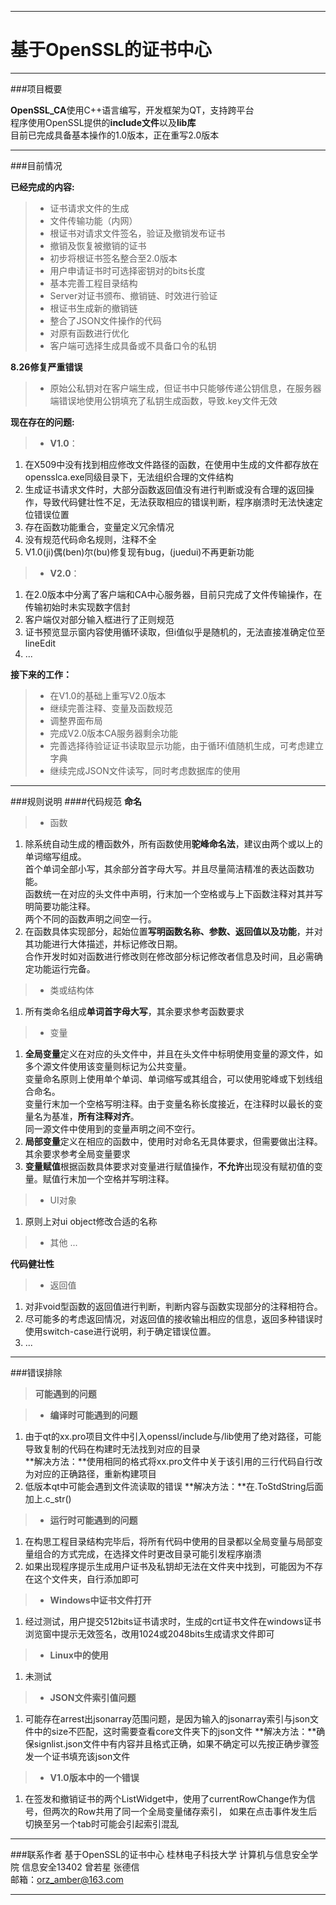 --------
基于OpenSSL的证书中心
===================

--------

###项目概要

**OpenSSL_CA**使用C++语言编写，开发框架为QT，支持跨平台       
程序使用OpenSSL提供的**include文件**以及**lib库**      
目前已完成具备基本操作的1.0版本，正在重写2.0版本

--------

###目前情况

**已经完成的内容:**

> - 证书请求文件的生成
> - 文件传输功能（内网）
> - 根证书对请求文件签名，验证及撤销发布证书
> - 撤销及恢复被撤销的证书
> - 初步将根证书签名整合至2.0版本
> - 用户申请证书时可选择密钥对的bits长度
> - 基本完善工程目录结构
> - Server对证书颁布、撤销链、时效进行验证
> - 根证书生成新的撤销链
> - 整合了JSON文件操作的代码
> - 对原有函数进行优化
> - 客户端可选择生成具备或不具备口令的私钥

**8.26修复严重错误**

> - 原始公私钥对在客户端生成，但证书中只能够传递公钥信息，在服务器端错误地使用公钥填充了私钥生成函数，导致.key文件无效

**现在存在的问题:**

> - **V1.0**：   
1.  在X509中没有找到相应修改文件路径的函数，在使用中生成的文件都存放在opensslca.exe同级目录下，无法组织合理的文件结构       
2.  生成证书请求文件时，大部分函数返回值没有进行判断或没有合理的返回操作，导致代码健壮性不足，无法获取相应的错误判断，程序崩溃时无法快速定位错误位置
3.  存在函数功能重合，变量定义冗余情况
4.  没有规范代码命名规则，注释不全
5.  V1.0(ji)偶(ben)尔(bu)修复现有bug，(juedui)不再更新功能

> - **V2.0**：  
1.   在2.0版本中分离了客户端和CA中心服务器，目前只完成了文件传输操作，在传输初始时未实现数字信封
2.   客户端仅对部分输入框进行了正则规范
3.   证书预览显示窗内容使用循环读取，但i值似乎是随机的，无法直接准确定位至lineEdit
4.   ...

**接下来的工作：**

> - 在V1.0的基础上重写V2.0版本
> - 继续完善注释、变量及函数规范
> - 调整界面布局
> - 完成V2.0版本CA服务器剩余功能
> - 完善选择待验证证书读取显示功能，由于循环i值随机生成，可考虑建立字典
> - 继续完成JSON文件读写，同时考虑数据库的使用

---------

###规则说明
####代码规范
**命名**
> - 函数
1.   除系统自动生成的槽函数外，所有函数使用**驼峰命名法**，建议由两个或以上的单词缩写组成。    
     首个单词全部小写，其余部分首字母大写。并且尽量简洁精准的表达函数功能。    
     函数统一在对应的头文件中声明，行末加一个空格或与上下函数注释对其并写明简要功能注释。    
     两个不同的函数声明之间空一行。
2.   在函数具体实现部分，起始位置**写明函数名称、参数、返回值以及功能**，并对其功能进行大体描述，并标记修改日期。    
     合作开发时如对函数进行修改则在修改部分标记修改者信息及时间，且必需确定功能运行完备。
> - 类或结构体
1.   所有类命名组成**单词首字母大写**，其余要求参考函数要求
> - 变量
1.   **全局变量**定义在对应的头文件中，并且在头文件中标明使用变量的源文件，如多个源文件使用该变量则标记为公共变量。    
     变量命名原则上使用单个单词、单词缩写或其组合，可以使用驼峰或下划线组合命名。    
     变量行末加一个空格写明注释。由于变量名称长度接近，在注释时以最长的变量名为基准，**所有注释对齐**。    
     同一源文件中使用到的变量声明之间不空行。
2.   **局部变量**定义在相应的函数中，使用时对命名无具体要求，但需要做出注释。    
     其余要求参考全局变量要求    
3.   **变量赋值**根据函数具体要求对变量进行赋值操作，**不允许**出现没有赋初值的变量。赋值行末加一个空格并写明注释。
> - UI对象
1.   原则上对ui object修改合适的名称
> - 其他
...

**代码健壮性**
> - 返回值
1.   对非void型函数的返回值进行判断，判断内容与函数实现部分的注释相符合。
2.   尽可能多的考虑返回情况，对返回值的接收输出相应的信息，返回多种错误时使用switch-case进行说明，利于确定错误位置。
3.   ...

--------


###错误排除

> **可能遇到的问题**

> - **编译时可能遇到的问题**
1.   由于qt的xx.pro项目文件中引入openssl/include与/lib使用了绝对路径，可能导致复制的代码在构建时无法找到对应的目录    
**解决方法：**使用相同的格式将xx.pro文件中关于该引用的三行代码自行改为对应的正确路径，重新构建项目    
2.   低版本qt中可能会遇到文件流读取的错误
**解决方法：**在.ToStdString后面加上.c_str()

> - **运行时可能遇到的问题**
1.   在构思工程目录结构完毕后，将所有代码中使用的目录都以全局变量与局部变量组合的方式完成，在选择文件时更改目录可能引发程序崩溃
2.   如果出现程序提示生成用户证书及私钥却无法在文件夹中找到，可能因为不存在这个文件夹，自行添加即可

> - **Windows中证书文件打开**
1.   经过测试，用户提交512bits证书请求时，生成的crt证书文件在windows证书浏览窗中提示无效签名，改用1024或2048bits生成请求文件即可

> - **Linux中的使用**
1.   未测试

> - **JSON文件索引值问题**
1.   可能存在arrest出jsonarray范围问题，是因为输入的jsonarray索引与json文件中的size不匹配，这时需要查看core文件夹下的json文件
**解决方法：**确保signlist.json文件中有内容并且格式正确，如果不确定可以先按正确步骤签发一个证书填充该json文件

> - **V1.0版本中的一个错误**
1.   在签发和撤销证书的两个ListWidget中，使用了currentRowChange作为信号，但两次的Row共用了同一个全局变量储存索引，
如果在点击事件发生后切换至另一个tab时可能会引起索引混乱

---------


###联系作者
基于OpenSSL的证书中心 桂林电子科技大学 计算机与信息安全学院 信息安全13402 曾若星 张德信   
邮箱：orz_amber@163.com

---------

